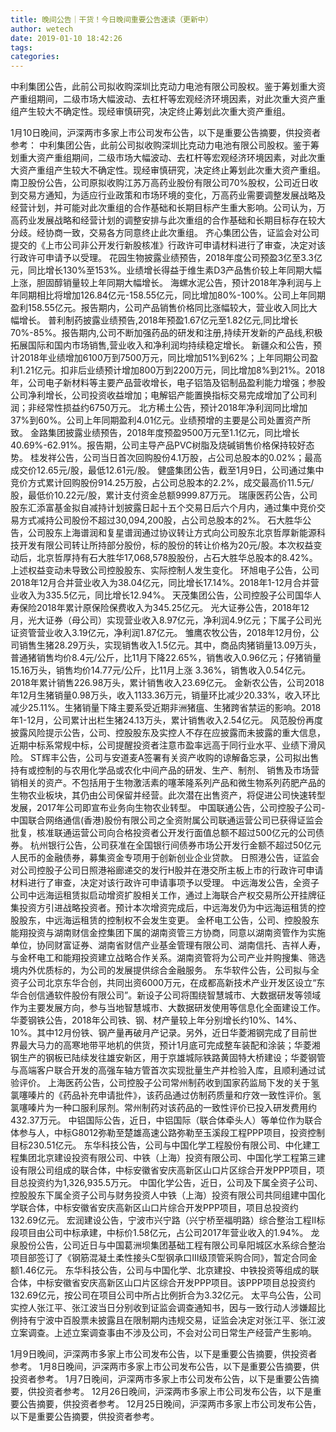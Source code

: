 ```yaml
---
title: 晚间公告｜干货！今日晚间重要公告速读（更新中）
author: wetech
date: 2019-01-10 18:42:26
tags: 
categories: 
---
```

中利集团公告，此前公司拟收购深圳比克动力电池有限公司股权。鉴于筹划重大资产重组期间，二级市场大幅波动、去杠杆等宏观经济环境因素，对此次重大资产重组产生较大不确定性。现经审慎研究，决定终止筹划此次重大资产重组。
<!-- more -->
1月10日晚间，沪深两市多家上市公司发布公告，以下是重要公告摘要，供投资者参考：
中利集团公告，此前公司拟收购深圳比克动力电池有限公司股权。鉴于筹划重大资产重组期间，二级市场大幅波动、去杠杆等宏观经济环境因素，对此次重大资产重组产生较大不确定性。现经审慎研究，决定终止筹划此次重大资产重组。
南卫股份公告，公司原拟收购江苏万高药业股份有限公司70%股权，公司近日收到交易方通知，为适应行业政策和市场环境的变化，万高药业需要调整发展战略及经营计划，并可能对此次重组的合作基础和长期目标产生重大影响。公司认为，万高药业发展战略和经营计划的调整安排与此次重组的合作基础和长期目标存在较大分歧。经协商一致，交易各方同意终止此次重组。
齐心集团公告，证监会对公司提交的《上市公司非公开发行新股核准》行政许可申请材料进行了审查，决定对该行政许可申请予以受理。
花园生物披露业绩预告，2018年度公司预盈3亿至3.3亿元，同比增长130%至153%。业绩增长得益于维生素D3产品售价较上年同期大幅上涨，胆固醇销量较上年同期大幅增长。
海螺水泥公告，预计2018年净利润与上年同期相比将增加126.84亿元-158.55亿元，同比增加80%-100%。公司上年同期盈利158.55亿元。报告期内，公司产品销售价格同比涨幅较大，营业收入同比大幅增长。
普利制药披露业绩预告,2018年预盈1.67亿元至1.82亿元,同比增长70%-85%。报告期内,公司不断加强药品的研发和注册,持续开发新的产品线,积极拓展国际和国内市场销售,营业收入和净利润均持续稳定增长。
新疆众和公告，预计2018年业绩增加6100万到7500万元，同比增加51%到62%；上年同期公司盈利1.21亿元。扣非后业绩预计增加800万到2200万元，同比增加8%到21%。2018年，公司电子新材料等主要产品营收增长，电子铝箔及铝制品盈利能力增强；参股公司净利增长，公司投资收益增加；电解铝产能置换指标交易完成增加了公司利润；非经常性损益约6750万元。
北方稀土公告，预计2018年净利润同比增加37%到60%。公司上年同期盈利4.01亿元。业绩预增的主要是公司处置资产所致。
金路集团披露业绩预告，2018年度预盈9500万元至1.1亿元，同比增长40.69%-62.91%。报告期，公司主导产品PVC树脂及烧碱销售价格保持较好态势。
桂发祥公告，公司当日首次回购股份4.1万股，占公司总股本的0.02%；最高成交价12.65元/股，最低12.61元/股。
健盛集团公告，截至1月9日，公司通过集中竞价方式累计回购股份914.25万股，占公司总股本的2.2%，成交最高价11.5元/股，最低价10.22元/股，累计支付资金总额9999.87万元。
瑞康医药公告，公司股东汇添富基金拟自减持计划披露日起十五个交易日后六个月内，通过集中竞价交易方式减持公司股份不超过30,094,200股，占公司总股本的2%。
石大胜华公告，公司股东上海谱润和复星谱润通过协议转让方式向公司股东北京哲厚新能源科技开发有限公司转让所持部分股份，标的股份的转让价格为20元/股。本次权益变动后，北京哲厚持有石大胜华17,068,578股股份，占石大胜华总股本的8.42%。上述权益变动未导致公司控股股东、实际控制人发生变化。
环旭电子公告，公司2018年12月合并营业收入为38.04亿元，同比增长17.14%。2018年1-12月合并营业收入为335.5亿元，同比增长12.94%。
天茂集团公告，公司控股子公司国华人寿保险2018年累计原保险保费收入为345.25亿元。
光大证券公告，2018年12月，光大证券（母公司）实现营业收入8.97亿元，净利润4.9亿元；下属子公司光证资管营业收入3.19亿元，净利润1.87亿元。
雏鹰农牧公告，2018年12月份，公司销售生猪28.29万头，实现销售收入1.5亿元。其中，商品肉猪销量13.09万头，普通猪销售均价8.4元/公斤，比11月下降22.65%，销售收入0.96亿元；仔猪销量15.16万头，销售均价14.77元/公斤，比11月上涨 3.36%，销售收入0.54亿元。2018年累计销售226.98万头，累计销售收入23.69亿元。
金新农公告，公司2018年12月生猪销量0.98万头，收入1133.36万元，销量环比减少20.33%，收入环比减少25.11%。生猪销量下降主要系受近期非洲猪瘟、生猪跨省禁运的影响。2018年1-12月，公司累计出栏生猪24.13万头，累计销售收入2.54亿元。
风范股份再度披露风险提示公告，公司、控股股东及实控人不存在应披露而未披露的重大信息，近期中标系常规中标，公司提醒投资者注意市盈率远高于同行业水平、业绩下滑风险。
ST辉丰公告，公司与安道麦A签署有关资产收购的谅解备忘录，公司拟出售持有或控制的与农用化学品或农化中间产品的研发、生产、制剂、 销售及市场营销相关的资产。不包括用于生物激活素的噻苯隆系列产品和微生物系列药肥产品的生物农业板块，其仍由公司保留并经营。此次潜在出售资产，将促进公司快速转型发展，2017年公司即宣布业务向生物农业转型。
中国联通公告，公司控股子公司-中国联合网络通信(香港)股份有限公司之全资附属公司联通运营公司已获得证监会批复，核准联通运营公司向合格投资者公开发行面值总额不超过500亿元的公司债券。
杭州银行公告，公司获准在全国银行间债券市场公开发行金额不超过50亿元人民币的金融债券，募集资金专项用于创新创业企业贷款。
日照港公告，证监会对公司控股子公司日照港裕廊递交的发行H股并在港交所主板上市的行政许可申请材料进行了审查，决定对该行政许可申请事项予以受理。
中远海发公告，全资子公司中远海运租赁拟启动增资扩股相关工作，通过上海联合产权交易所公开挂牌征集投资方引进战略投资者。预计本次增资完成后，中远海发仍为中远海运租赁的控股股东，中远海运租赁的控制权不会发生变更。
金杯电工公告，公司、控股股东能翔投资与湖南财信金控集团下属的湖南资管三方协商，同意以湖南资管作为实施单位，协同财富证券、湖南省财信产业基金管理有限公司、湖南信托、吉祥人寿，与金杯电工和能翔投资建立战略合作关系。湖南资管将为公司产业并购搜集、筛选境内外优质标的，为公司的发展提供综合金融服务。
东华软件公告，公司拟与全资子公司北京东华合创，共同出资6000万元，在成都高新技术产业开发区设立“东华合创信通软件股份有限公司”。新设子公司将围绕智慧城市、大数据研发等领域作为主要发展方向，参与当地智慧城市、大数据研发使用等信息化全面建设工作。
华菱钢铁公告，2018年公司铁、钢、材产量较上年分别增长约10%、14%、10%。其中12月份铁、钢产量再破月产记录。另外，近日华菱湘钢完成了目前世界最大马力的高寒地带平地机的供货，预计1月底可完成整车装配和涂装；华菱湘钢生产的钢板已陆续发往雄安新区，用于京雄城际铁路黄固特大桥建设；华菱钢管与高端客户联合开发的高强车轴方管首次实现批量生产并检验入库，且顺利通过试验评价。
上海医药公告，公司控股子公司常州制药收到国家药监局下发的关于氢氯噻嗪片的《药品补充申请批件》，该药品通过仿制药质量和疗效一致性评价。氢氯噻嗪片为一种口服利尿剂。常州制药对该药品的一致性评价已投入研发费用约432.37万元。
中铝国际公告，近日，中铝国际（联合体牵头人）等单位作为联合体参与人，中标G8012弥勒至楚雄高速公路弥勒至玉溪段工程PPP项目，投资控制目标230.51亿元。
东华科技公告，公司与中国化学工程股份有限公司、中化建工程集团北京建设投资有限公司、中铁（上海）投资有限公司、中国化学工程第三建设有限公司组成的联合体，中标安徽省安庆高新区山口片区综合开发PPP项目，项目总投资约为1,326,935.5万元。
中国化学公告，近日，公司及下属全资子公司、控股股东下属全资子公司与财务投资人中铁（上海）投资有限公司共同组建中国化学联合体，中标安徽省安庆高新区山口片综合开发PPP项目，项目总投资约132.69亿元。
宏润建设公告，宁波市兴宁路（兴宁桥至福明路）综合整治工程II标段项目由公司中标承建，中标价1.58亿元，占公司2017年营业收入的1.94%。
龙泉股份公告，公司近日与中国葛洲坝集团基础工程有限公司阜阳城区水系综合整治项目部签订了《钢筋混凝土柔性接头C型钢承口Ⅲ级顶管采购合同》，暂定合同金额1.46亿元。
东华科技公告，公司与中国化学、北京建投、中铁投资等组成的联合体，中标安徽省安庆高新区山口片区综合开发PPP项目。该PPP项目总投资约132.69亿元，按公司在项目公司中所占比例折合为3.32亿元。
太平鸟公告，公司实控人张江平、张江波当日分别收到证监会调查通知书，因与一致行动人涉嫌超比例持有宁波中百股票未披露且在限制期内违规交易，证监会决定对张江平、张江波立案调查。上述立案调查事由不涉及公司，不会对公司日常生产经营产生影响。
 
 
1月9日晚间，沪深两市多家上市公司发布公告，以下是重要公告摘要，供投资者参考。
1月8日晚间，沪深两市多家上市公司发布公告，以下是重要公告摘要，供投资者参考。
1月7日晚间，沪深两市多家上市公司发布公告，以下是重要公告摘要，供投资者参考。
12月26日晚间，沪深两市多家上市公司发布公告，以下是重要公告摘要，供投资者参考。
12月25日晚间，沪深两市多家上市公司发布公告，以下是重要公告摘要，供投资者参考。
